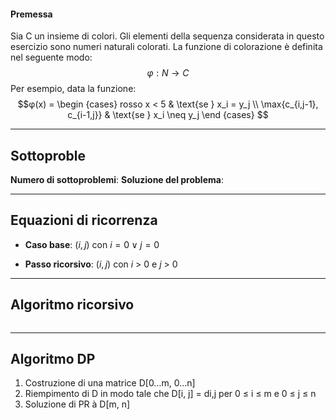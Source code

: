 
#### Premessa
Sia C un insieme di colori. Gli elementi della sequenza considerata in questo esercizio sono numeri naturali colorati. La funzione di colorazione è definita nel seguente modo:
$$φ : N → C$$Per esempio, data la funzione:
$$φ(x) = 
\begin {cases} 
rosso x < 5 & \text{se } x_i = y_j \\
\max{c_{i,j-1}, c_{i-1,j}} & \text{se } x_i \neq y_j
\end {cases}
$$

---
## Sottoproble



**Numero di sottoproblemi**:
**Soluzione del problema**:

---

## Equazioni di ricorrenza

- **Caso base**: $(i, j)$ con $i = 0 \lor j = 0$

- **Passo ricorsivo**: $(i, j)$ con $i$ > 0 e $j$ > 0

---

## Algoritmo ricorsivo

``` Pseudocodice TI:"" "FOLD"

```

---

## Algoritmo DP

1. Costruzione di una matrice D[0…m, 0…n]
2. Riempimento di D in modo tale che D[i, j] = di,j per 0 ≤ i ≤ m e 0 ≤ j ≤ n
3. Soluzione di PR à D[m, n]

``` Pseudocodice TI:"" "FOLD"

```
